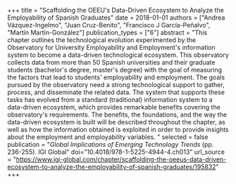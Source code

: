 +++
title = "Scaffolding the OEEU's Data-Driven Ecosystem to Analyze the Employability of Spanish Graduates"
date = 2018-01-01
authors = ["Andrea Vázquez-Ingelmo", "Juan Cruz-Benito", "Francisco J García-Peñalvo", "Martín Martín-González"]
publication_types = ["6"]
abstract = "This chapter outlines the technological evolution experimented by the Observatory for University Employability and Employment's information system to become a data-driven technological ecosystem. This observatory collects data from more than 50 Spanish universities and their graduate students (bachelor's degree, master's degree) with the goal of measuring the factors that lead to students' employability and employment. The goals pursued by the observatory need a strong technological support to gather, process, and disseminate the related data. The system that supports these tasks has evolved from a standard (traditional) information system to a data-driven ecosystem, which provides remarkable benefits covering the observatory's requirements. The benefits, the foundations, and the way the data-driven ecosystem is built will be described throughout the chapter, as well as how the information obtained is exploited in order to provide insights about the employment and employability variables. "
selected = false
publication = "*Global Implications of Emerging Technology Trends* (pp. 236-255). IGI Global"
doi="10.4018/978-1-5225-4944-4.ch013"
url_source = "https://www.igi-global.com/chapter/scaffolding-the-oeeus-data-driven-ecosystem-to-analyze-the-employability-of-spanish-graduates/195832"
+++

